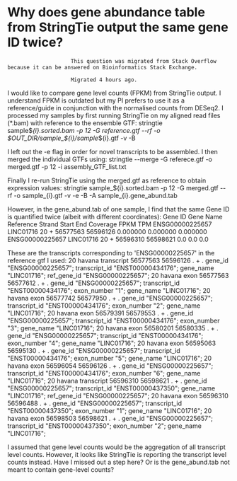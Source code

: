 
# Why does gene abundance table from StringTie output the same gene ID twice?










                        This question was migrated from Stack Overflow because it can be answered on Bioinformatics Stack Exchange.
                        Migrated 4 hours ago.
                    





I would like to compare gene level counts (FPKM) from StringTie output. I understand FPKM is outdated but my PI prefers to use it as a reference/guide in conjunction with the normalised counts from DESeq2.
I processed my samples by first running StringTie on my aligned read files (*.bam) with reference to the ensemble GTF:
stringtie sample$_{i}.sorted.bam -p 12 -G reference.gtf --rf -o $OUT_DIR/sample_${i}/sample_${i}.gtf -v -B

I left out the -e flag in order for novel transcripts to be assembled.
I then merged the individual GTFs using:
stringtie --merge -G referece.gtf -o merged.gtf -p 12 -i assembly_GTF_list.txt

Finally I re-run StringTie using the merged.gtf as reference to obtain expression values:
stringtie sample_${i}.sorted.bam -p 12 -G merged.gtf --rf -o sample_{i}.gtf -v -e -B -A sample_{i}.gene_abund.tab

However, in the gene_abund.tab of one sample, I find that the same Gene ID is quantified twice (albeit with different coordinates):
Gene ID Gene Name       Reference       Strand  Start   End     Coverage        FPKM    TPM
ENSG00000225657 LINC01716       20      +       56577563        56596126        0.000000        0.000000        0.000000
ENSG00000225657 LINC01716       20      +       56596310        56598621        0.0     0.0     0.0

These are the transcripts corresponding to 'ENSG00000225657' in the reference gtf I used:
20      havana  transcript      56577563        56596126        .       +       .       gene_id "ENSG00000225657"; transcript_id "ENST00000434176"; gene_name "LINC01716"; ref_gene_id "ENSG00000225657";
20      havana  exon    56577563        56577612        .       +       .       gene_id "ENSG00000225657"; transcript_id "ENST00000434176"; exon_number "1"; gene_name "LINC01716";
20      havana  exon    56577742        56577950        .       +       .       gene_id "ENSG00000225657"; transcript_id "ENST00000434176"; exon_number "2"; gene_name "LINC01716";
20      havana  exon    56579391        56579553        .       +       .       gene_id "ENSG00000225657"; transcript_id "ENST00000434176"; exon_number "3"; gene_name "LINC01716";
20      havana  exon    56580201        56580335        .       +       .       gene_id "ENSG00000225657"; transcript_id "ENST00000434176"; exon_number "4"; gene_name "LINC01716";
20      havana  exon    56595063        56595130        .       +       .       gene_id "ENSG00000225657"; transcript_id "ENST00000434176"; exon_number "5"; gene_name "LINC01716";
20      havana  exon    56596054        56596126        .       +       .       gene_id "ENSG00000225657"; transcript_id "ENST00000434176"; exon_number "6"; gene_name "LINC01716";
20      havana  transcript      56596310        56598621        .       +       .       gene_id "ENSG00000225657"; transcript_id "ENST00000437350"; gene_name "LINC01716"; ref_gene_id "ENSG00000225657";
20      havana  exon    56596310        56596488        .       +       .       gene_id "ENSG00000225657"; transcript_id "ENST00000437350"; exon_number "1"; gene_name "LINC01716";
20      havana  exon    56598503        56598621        .       +       .       gene_id "ENSG00000225657"; transcript_id "ENST00000437350"; exon_number "2"; gene_name "LINC01716";

I assumed that gene level counts would be the aggregation of all transcript level counts. However, it looks like StringTie is reporting the transcript level counts instead. Have I missed out a step here? Or is the gene_abund.tab not meant to contain gene-level counts?

        